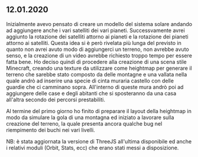 ## 12.01.2020
Inizialmente avevo pensato di creare un modello del sistema solare andando ad aggiungere anche i vari satelliti dei vari pianeti. Successvamente avrei aggiunto la rotazione dei satelliti attorno ai pianeti e la rotazione dei pianeti attorno ai satelliti.
Questa idea si è però rivelata più lunga del previsto in quanto non avrei avuto modo di aggiungerci un terreno, non avrebbe avuto senso, e la creazione di un video avrebbe richiesto troppo tempo per essere fatta bene.
Ho deciso quindi di procedere alla creazione di una scena stile Minecraft, creando una texture da utilizzare come heightmap per generare il terreno che sarebbe stato composto da delle montagne e una vallata nella quale andrò ad inserire una specie di cinta muraria castello con delle guardie che ci camminano sopra. All'interno di queste mura andrò poi ad aggiungere delle case e degli abitanti che si sposteranno da una casa all'altra secondo dei percorsi prestabiliti.

Al termine del primo giorno ho finito di preparare il layout della heightmap in modo da simulare la gola di una montagna ed iniziato a lavorare sulla creazione del terreno, la quale presenta ancora qualche bug nel riempimento dei buchi nei vari livelli.

NB: è stata aggiornata la versione di ThreeJS all'ultima disponibile ed anche i relativi moduli (Orbit, Stats, ecc) che erano stati messi a disposizione.
